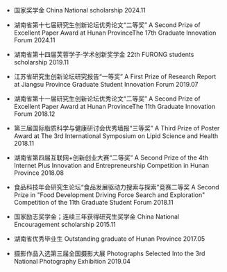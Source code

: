 - 国家奖学金 China National scholarship 2024.11

- 湖南省第十七届研究生创新论坛优秀论文“二等奖” A Second Prize of Excellent Paper Award at Hunan ProvinceThe 17th Graduate Innovation Forum 2024.11

- 湖南省第十四届芙蓉学子·学术创新奖学金 22th FURONG students scholarship 2019.11

- 江苏省研究生创新论坛研究报告“一等奖” A First Prize of Research Report at Jiangsu Province Graduate Student Innovation Forum 2019.07

- 湖南省第十一届研究生创新论坛优秀论文“二等奖” A Second Prize of Excellent Paper Award at Hunan ProvinceThe 11th Graduate Innovation Forum 2018.12

- 第三届国际脂质科学与健康研讨会优秀墙报“三等奖” A Third Prize of Poster Award at The 3rd International Symposium on Lipid Science and Health 2018.11

- 湖南省第四届互联网+创新创业大赛“二等奖” A Second Prize of the 4th Internet Plus Innovation and Entrepreneurship Competition in Hunan Province 2018.08
 
- 食品科技年会研究生论坛“食品发展驱动力搜索与探索”竞赛二等奖 A Second Prize in "Food Development Driving Force Search and Exploration" Competition of the 11th Graduate Student Forum 2018.11

- 国家励志奖学金；连续三年获得研究生奖学金 China National Encouragement scholarship 2015.11

- 湖南省优秀毕业生 Outstanding graduate of Hunan Province 2017.05

- 摄影作品入选第三届全国摄影大展 Photographs Selected Into the 3rd National Photography Exhibition 2019.04
